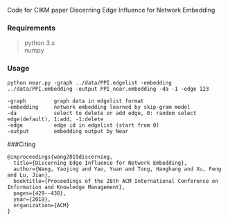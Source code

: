 Code for CIKM paper Discerning Edge Influence for Network Embedding



### Requirements
> python 3.x  
> numpy

### Usage

```
python near.py -graph ../data/PPI.edgelist -embedding ../data/PPI.embedding -output PPI_near.embedding -da -1 -edge 123
```

```
-graph         graph data in edgelist format
-embedding     network embedding learned by skip-gram model
-da            select to delete or add edge, 0: random select edge(default), 1:add, -1:delete
-edge          edge id in edgelist (start from 0)
-output        embedding output by Near
```
###Citing
```
@inproceedings{wang2019discerning,
  title={Discerning Edge Influence for Network Embedding},
  author={Wang, Yaojing and Yao, Yuan and Tong, Hanghang and Xu, Feng and Lu, Jian},
  booktitle={Proceedings of the 28th ACM International Conference on Information and Knowledge Management},
  pages={429--438},
  year={2019},
  organization={ACM}
}
```
